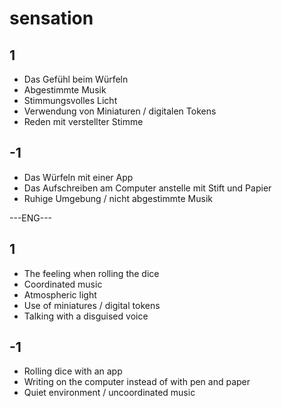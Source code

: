 # sensation
## 1
- Das Gefühl beim Würfeln
- Abgestimmte Musik
- Stimmungsvolles Licht
- Verwendung von Miniaturen / digitalen Tokens
- Reden mit verstellter Stimme

## -1
- Das Würfeln mit einer App
- Das Aufschreiben am Computer anstelle mit Stift und Papier
- Ruhige Umgebung / nicht abgestimmte Musik

---ENG---

## 1
- The feeling when rolling the dice
- Coordinated music
- Atmospheric light
- Use of miniatures / digital tokens
- Talking with a disguised voice

## -1
- Rolling dice with an app
- Writing on the computer instead of with pen and paper
- Quiet environment / uncoordinated music

